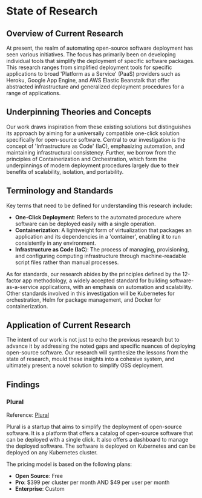 # State of Research

## Overview of Current Research

At present, the realm of automating open-source software deployment has seen various initiatives. The focus has primarily been on developing individual tools that simplify the deployment of specific software packages. This research ranges from simplified deployment tools for specific applications to broad 'Platform as a Service' (PaaS) providers such as Heroku, Google App Engine, and AWS Elastic Beanstalk that offer abstracted infrastructure and generalized deployment procedures for a range of applications.

## Underpinning Theories and Concepts

Our work draws inspiration from these existing solutions but distinguishes its approach by aiming for a universally compatible one-click solution specifically for open-source software. Central to our investigation is the concept of 'Infrastructure as Code' (IaC), emphasizing automation, and maintaining infrastructural consistency. Further, we borrow from the principles of Containerization and Orchestration, which form the underpinnings of modern deployment procedures largely due to their benefits of scalability, isolation, and portability.

## Terminology and Standards

Key terms that need to be defined for understanding this research include:

- **One-Click Deployment**: Refers to the automated procedure where software can be deployed easily with a single operation.
- **Containerization**: A lightweight form of virtualization that packages an application and its dependencies in a 'container', enabling it to run consistently in any environment.
- **Infrastructure as Code (IaC**): The process of managing, provisioning, and configuring computing infrastructure through machine-readable script files rather than manual processes.

As for standards, our research abides by the principles defined by the 12-factor app methodology, a widely accepted standard for building software-as-a-service applications, with an emphasis on automation and scalability. Other standards involved in this investigation will be Kubernetes for orchestration, Helm for package management, and Docker for containerization.

## Application of Current Research

The intent of our work is not just to echo the previous research but to advance it by addressing the noted gaps and specific nuances of deploying open-source software. Our research will synthesize the lessons from the state of research, mould these insights into a cohesive system, and ultimately present a novel solution to simplify OSS deployment.

## Findings

### Plural

Reference: [Plural](../sources.md)

Plural is a startup that aims to simplify the deployment of open-source software. It is a platform that offers a catalog of open-source software that can be deployed with a single click. It also offers a dashboard to manage the deployed software. The software is deployed on Kubernetes and can be deployed on any Kubernetes cluster.

The pricing model is based on the following plans:

- **Open Source**: Free
- **Pro**: $399 per cluster per month AND $49 per user per month
- **Enterprise**: Custom
